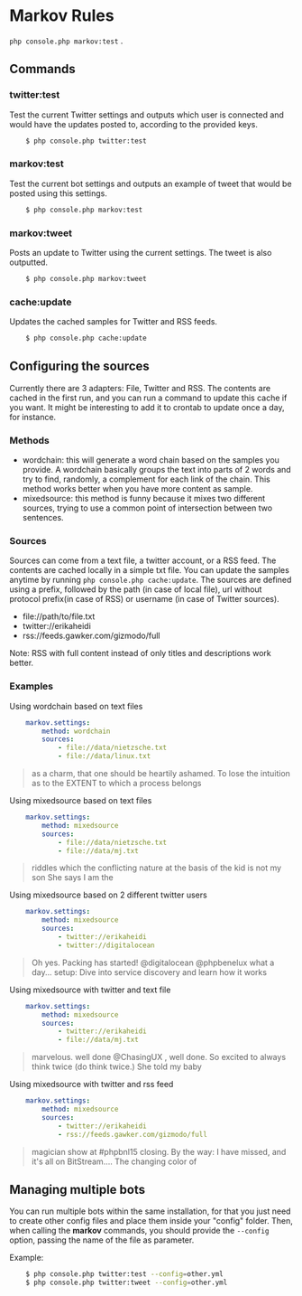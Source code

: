 # Markov Rules 
`php console.php markov:test` .

## Commands

### twitter:test
Test the current Twitter settings and outputs which user is connected and would have the updates 
posted to, according to the provided keys.

```bash
    $ php console.php twitter:test
```

### markov:test
Test the current bot settings and outputs an example of tweet that would be posted using this settings.

```bash
    $ php console.php markov:test
```

### markov:tweet
Posts an update to Twitter using the current settings. The tweet is also outputted. 

```bash
    $ php console.php markov:tweet
```

### cache:update
Updates the cached samples for Twitter and RSS feeds.  

```bash
    $ php console.php cache:update
```

## Configuring the sources

Currently there are 3 adapters: File, Twitter and RSS. The contents are cached in the first run,
 and you can run a command to update this cache if you want.
It might be interesting to add it to crontab to update once a day, for instance.

### Methods
- wordchain: this will generate a word chain based on the samples you provide. A wordchain basically groups the text into parts of 2 words and try to find, 
randomly, a complement for each link of the chain. This method works better when you have more content as sample.
- mixedsource: this method is funny because it mixes two different sources, trying to use a common point of intersection between two sentences.

### Sources
Sources can come from a text file, a twitter account, or a RSS feed. The contents are cached locally in a simple txt file. You can update the samples anytime by
running ``php console.php cache:update``. The sources are defined using a prefix, followed by the path (in case of local file), url without protocol prefix(in case of RSS) or username (in case of Twitter sources).

- file://path/to/file.txt
- twitter://erikaheidi
- rss://feeds.gawker.com/gizmodo/full

Note: RSS with full content instead of only titles and descriptions work better.

### Examples

Using wordchain based on text files

```yml
    markov.settings:
        method: wordchain
        sources:
            - file://data/nietzsche.txt
            - file://data/linux.txt
```

> as a charm, that one should be heartily ashamed. To lose the intuition as to the EXTENT to which a process belongs

Using mixedsource based on text files

```yml
    markov.settings:
        method: mixedsource
        sources:
            - file://data/nietzsche.txt
            - file://data/mj.txt
``` 
           
> riddles which the conflicting nature at the basis of the kid is not my son She says I am the

Using mixedsource based on 2 different twitter users

```yml
    markov.settings:
        method: mixedsource
        sources:
            - twitter://erikaheidi
            - twitter://digitalocean
``` 
           
> Oh yes. Packing has started! @digitalocean @phpbenelux what a day... setup: Dive into service discovery and learn how it works
        
Using mixedsource with twitter and text file

```yml
    markov.settings:
        method: mixedsource
        sources:
            - twitter://erikaheidi
            - file://data/mj.txt
```
          
> marvelous. well done @ChasingUX , well done. So excited to always think twice (do think twice.) She told my baby
            
Using mixedsource with twitter and rss feed

```yml
    markov.settings:
        method: mixedsource
        sources:
            - twitter://erikaheidi
            - rss://feeds.gawker.com/gizmodo/full
```
          
> magician show at #phpbnl15 closing. By the way: I have missed, and it's all on BitStream.... The changing color of


## Managing multiple bots

You can run multiple bots within the same installation, for that you just need to create other config files and place them inside your "config" folder.
Then, when calling the **markov** commands, you should provide the ``--config`` option, passing the name of the file as parameter. 

Example:

```bash
    $ php console.php twitter:test --config=other.yml
    $ php console.php twitter:tweet --config=other.yml
```